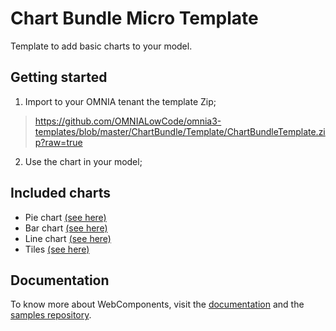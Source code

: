 # Chart Bundle Micro Template

Template to add basic charts to your model.


## Getting started

 1. Import to your OMNIA tenant the template Zip;

> https://github.com/OMNIALowCode/omnia3-templates/blob/master/ChartBundle/Template/ChartBundleTemplate.zip?raw=true

 2. Use the chart in your model;


## Included charts

 - Pie chart [(see here)](https://omnialowcode.github.io/omnia3-samples/webcomponents/pie-chart/index.html)
 - Bar chart [(see here)](https://omnialowcode.github.io/omnia3-samples/webcomponents/bar-chart/index.html)
 - Line chart [(see here)](https://omnialowcode.github.io/omnia3-samples/webcomponents/line-chart/index.html)
 - Tiles [(see here)](https://omnialowcode.github.io/omnia3-samples/webcomponents/tile/index.html)

## Documentation

To know more about WebComponents, visit the [documentation](https://docs.omnialowcode.com/omnia3_modeler_webcomponents.html) and the [samples repository](https://github.com/omnialowcode/omnia3-samples).